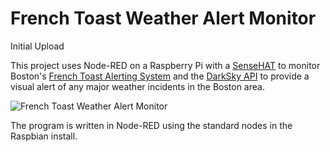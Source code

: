 # French Toast Weather Alert Monitor
Initial Upload

This project uses Node-RED on a Raspberry Pi with a [SenseHAT](https://www.raspberrypi.org/products/sense-hat/) to monitor Boston's [French Toast Alerting System](http://www.universalhub.com/french-toast?nocache=1) and the [DarkSky API](https://darksky.net/dev/) to provide a visual alert of any major weather incidents in the Boston area. 

![French Toast Weather Alert Monitor](Toast-monitor/Images/Node-RED.png "French Toast Weather Alert Monitor") 

The program is written in Node-RED using the standard nodes in the Raspbian install. 


